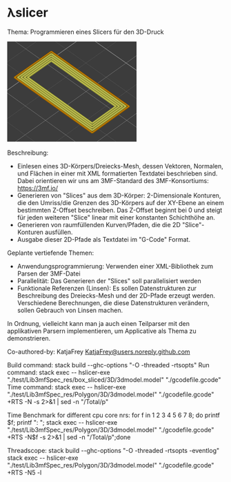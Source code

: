 # λslicer

Thema:
Programmieren eines Slicers für den 3D-Druck

<img src="pictures/slice.png" width="300">

Beschreibung:
- Einlesen eines 3D-Körpers/Dreiecks-Mesh, dessen Vektoren, Normalen, und Flächen in einer mit
  XML formatierten Textdatei beschrieben sind.
  Dabei orientieren wir uns am 3MF-Standard des 3MF-Konsortiums: https://3mf.io/
- Generieren von "Slices" aus dem 3D-Körper: 2-Dimensionale Konturen, die den Umriss/die Grenzen des
  3D-Körpers auf der XY-Ebene an einem bestimmten Z-Offset beschreiben.
  Das Z-Offset beginnt bei 0 und steigt für jeden weiteren "Slice" linear mit einer konstanten Schichthöhe an.
- Generieren von raumfüllenden Kurven/Pfaden, die die 2D "Slice"-Konturen ausfüllen.
- Ausgabe dieser 2D-Pfade als Textdatei im "G-Code" Format.

Geplante vertiefende Themen:
- Anwendungsprogrammierung: Verwenden einer XML-Bibliothek zum Parsen der 3MF-Datei
- Parallelität: Das Generieren der "Slices" soll parallelisiert werden
- Funktionale Referenzen (Linsen): Es sollen Datenstrukturen zur Beschreibung des Dreiecks-Mesh und der 2D-Pfade erzeugt werden.
  Verschiedene Berechnungen, die diese Datenstrukturen verändern, sollen Gebrauch von Linsen machen.


In Ordnung, vielleicht kann man ja auch einen Teilparser mit den applikativen Parsern implementieren,
um Applicative als Thema zu demonstrieren.

Co-authored-by: KatjaFrey <KatjaFrey@users.noreply.github.com>

Build command: stack build --ghc-options "-O -threaded -rtsopts"
Run command: stack exec -- hslicer-exe "./test/Lib3mfSpec_res/box_sliced/3D/3dmodel.model" "./gcodefile.gcode"
Time command: stack exec -- hslicer-exe "./test/Lib3mfSpec_res/Polygon/3D/3dmodel.model" "./gcodefile.gcode" +RTS -N -s 2>&1 | sed -n "/Total/p" 

Time Benchmark for different cpu core nrs:
for f in 1 2 3 4 5 6 7 8; do printf $f; printf ": "; stack exec -- hslicer-exe "./test/Lib3mfSpec_res/Polygon/3D/3dmodel.model" "./gcodefile.gcode" +RTS -N$f -s 2>&1 | sed -n "/Total/p";done

Threadscope:
stack build --ghc-options "-O -threaded -rtsopts -eventlog"
stack exec -- hslicer-exe "./test/Lib3mfSpec_res/Polygon/3D/3dmodel.model" "./gcodefile.gcode" +RTS -N5 -l